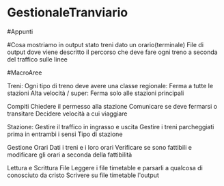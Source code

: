 # GestionaleTranviario

#Appunti

#Cosa mostriamo in output
stato treni dato un orario(terminale) 
File di output dove viene descritto il percorso che deve fare ogni treno a seconda del traffico sulle linee 


#MacroAree

Treni:
Ogni tipo di treno deve avere una classe 
  regionale: Ferma a tutte le stazioni
  Alta velocità / super: Ferma solo alle stazioni principali
    
  Compiti
    Chiedere il permesso alla stazione 
    Comunicare se deve fermarsi o transitare
    Decidere velocità a cui viaggiare
    
Stazione:
  Gestire il traffico in ingrasso e uscita
  Gestire i treni parcheggiati prima in entrambi i sensi
  Tipo di stazione
  
Gestione Orari
  Dati i treni e i loro orari 
  Verificare se sono fattibili e modificare gli orari a seconda della fattibilità


Lettura e Scrittura File
Leggere i file timetable e parsarli a qualcosa di conosciuto da cristo
Scrivere su file timetable l'output
  
